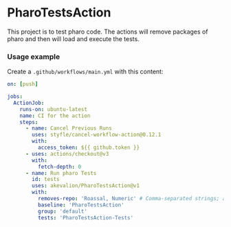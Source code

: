 # PharoTestsAction

This project is to test pharo code. The actions will remove packages of pharo and then will load and execute the tests.

### Usage example

Create a `.github/workflows/main.yml` with this content:

```yml
on: [push]

jobs:
  ActionJob:
    runs-on: ubuntu-latest
    name: CI for the action
    steps:
      - name: Cancel Previous Runs
        uses: styfle/cancel-workflow-action@0.12.1
        with:
          access_token: ${{ github.token }}
      - uses: actions/checkout@v3
        with:
          fetch-depth: 0
      - name: Run pharo Tests
        id: tests
        uses: akevalion/PharoTestsAction@v1
        with:
          removes-repo: 'Roassal, Numeric' # Comma-separated strings; all packages that begin with each string will be removed from system
          baseline: 'PharoTestsAction'
          group: 'default'
          tests: 'PharoTestsAction-Tests'
```
